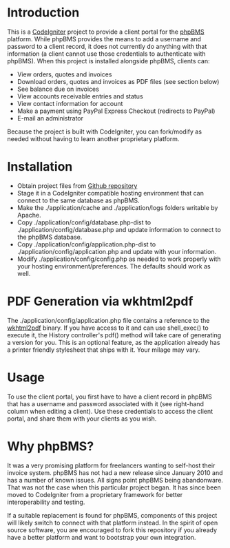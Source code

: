 Introduction
============

This is a [CodeIgniter](http://codeigniter.com) project to provide a client portal for the [phpBMS](http://phpbms.org) platform. While phpBMS provides the means to add a username and password to a client record, it does not currently do anything with that information (a client cannot use those credentials to authenticate with phpBMS). When this project is installed alongside phpBMS, clients can:

* View orders, quotes and invoices
* Download orders, quotes and invoices as PDF files (see section below)
* See balance due on invoices
* View accounts receivable entries and status
* View contact information for account
* Make a payment using PayPal Express Checkout (redirects to PayPal)
* E-mail an administrator

Because the project is built with CodeIgniter, you can fork/modify as needed without having to learn another proprietary platform.

Installation
============

* Obtain project files from [Github repository](https://github.com/stephenyeargin/php-client-portal)
* Stage it in a CodeIgniter compatible hosting environment that can connect to the same database as phpBMS.
* Make the ./application/cache and ./application/logs folders writable by Apache.
* Copy ./application/config/database.php-dist to ./application/config/database.php and update information to connect to the phpBMS database.
* Copy ./application/config/application.php-dist to ./application/config/application.php and update with your information.
* Modify ./application/config/config.php as needed to work properly with your hosting environment/preferences. The defaults should work as well.

PDF Generation via wkhtml2pdf
=============================

The ./application/config/application.php file contains a reference to the [wkhtml2pdf](http://code.google.com/p/wkhtmltopdf/) binary. If you have access to it and can use shell_exec() to execute it, the History controller's pdf() method will take care of generating a version for you. This is an optional feature, as the application already has a printer friendly stylesheet that ships with it. Your milage may vary.

Usage
=====

To use the client portal, you first have to have a client record in phpBMS that has a username and password associated with it (see right-hand column when editing a client). Use these credentials to access the client portal, and share them with your clients as you wish.

Why phpBMS?
===========

It was a very promising platform for freelancers wanting to self-host their invoice system. phpBMS has not had a new release since January 2010 and has a number of known issues. All signs point phpBMS being abandonware. That was not the case when this particular project began. It has since been moved to CodeIgniter from a proprietary framework for better interoperability and testing.

If a suitable replacement is found for phpBMS, components of this project will likely switch to connect with that platform instead. In the spirit of open source software, you are encouraged to fork this repository if you already have a better platform and want to bootstrap your own integration.